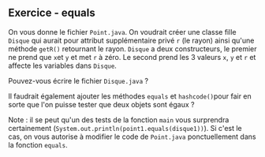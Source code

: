 
Exercice - equals
--------------------------------------------------------------------------------

On vous donne le fichier `Point.java`. On voudrait créer une classe fille `Disque` qui aurait pour attribut supplémentaire privé `r` (le rayon) ainsi qu'une méthode `getR()` retournant le rayon. `Disque` a deux constructeurs, le premier ne prend que `x`et `y` et met `r` à zéro. Le second prend les 3 valeurs `x`, `y` et `r` et affecte les variables dans `Disque`. 

Pouvez-vous écrire le fichier `Disque.java` ? 

Il faudrait également ajouter les méthodes `equals` et `hashcode()`pour fair en sorte que l'on puisse tester que deux objets sont égaux ?

Note : il se peut qu'un des tests de la fonction `main` vous surprendra certainement (`System.out.println(point1.equals(disque1))`). Si c'est le cas, on vous autorise à modifier le code de `Point.java` ponctuellement dans la fonction `equals`. 